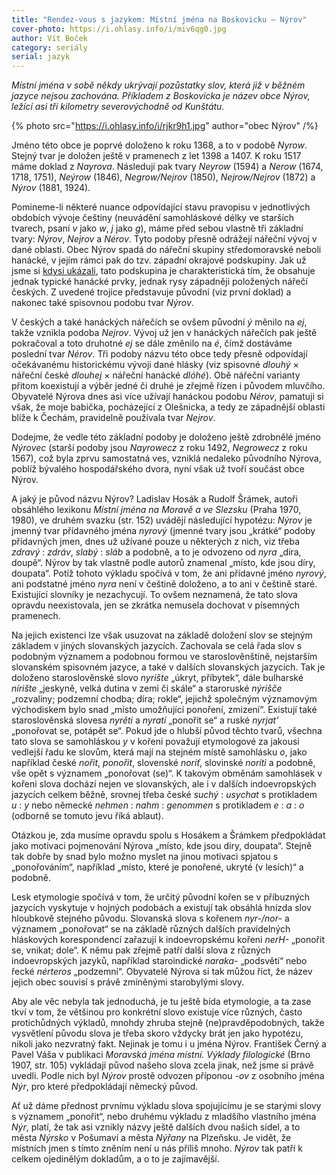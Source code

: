 ```yaml
---
title: "Rendez-vous s jazykem: Místní jména na Boskovicku – Nýrov"
cover-photo: https://i.ohlasy.info/i/miv6qg0.jpg
author: Vít Boček
category: seriály
serial: jazyk
---
```


*Místní jména v sobě někdy ukrývají pozůstatky slov, která již v běžném jazyce nejsou zachována. Příkladem z Boskovicka je název obce Nýrov, ležící asi tři kilometry severovýchodně od Kunštátu.*

{% photo src="https://i.ohlasy.info/i/rjkr9h1.jpg" author="obec Nýrov" /%}

Jméno této obce je poprvé doloženo k roku 1368, a to v podobě *Nyrow*. Stejný tvar je doložen ještě v pramenech z let 1398 a 1407. K roku 1517 máme doklad z *Nayrova*. Následují pak tvary *Neyrow* (1594) a *Nerow* (1674, 1718, 1751), *Neýrow* (1846), *Negrow/Nejrov* (1850), *Nejrow/Nejrov* (1872) a *Nýrov* (1881, 1924).

Pomineme-li některé nuance odpovídající stavu pravopisu v jednotlivých obdobích vývoje češtiny (neuvádění samohláskové délky ve starších tvarech, psaní *v* jako *w*, *j* jako *g*), máme před sebou vlastně tři základní tvary: *Nýrov*, *Nejrov* a *Nérov*. Tyto podoby přesně odrážejí nářeční vývoj v dané oblasti. Obec Nýrov spadá do nářeční skupiny středomoravské neboli hanácké, v jejím rámci pak do tzv. západní okrajové podskupiny. Jak už jsme si [kdysi ukázali](/clanky/2015/06/nareci.html), tato podskupina je charakteristická tím, že obsahuje jednak typické hanácké prvky, jednak rysy západněji položených nářečí českých. Z uvedené trojice představuje původní (viz první doklad) a nakonec také spisovnou podobu tvar *Nýrov*. 

V českých a také hanáckých nářečích se ovšem původní *ý* měnilo na *ej*, takže vznikla podoba *Nejrov*. Vývoj už jen v hanáckých nářečích pak ještě pokračoval a toto druhotné *ej* se dále změnilo na *é*, čímž dostáváme poslední tvar *Nérov*. Tři podoby názvu této obce tedy přesně odpovídají očekávanému historickému vývoji dané hlásky (viz spisovné *dlouhý* × nářeční české *dlouhej* × nářeční hanácké *dlóhé*). Obě nářeční varianty přitom koexistují a výběr jedné či druhé je zřejmě řízen i původem mluvčího. Obyvatelé Nýrova dnes asi více užívají hanáckou podobu *Nérov*, pamatuji si však, že moje babička, pocházející z Olešnicka, a tedy ze západnější oblasti blíže k Čechám, pravidelně používala tvar *Nejrov*.

Dodejme, že vedle této základní podoby je doloženo ještě zdrobnělé jméno *Nýrovec* (starší podoby jsou *Nayrowecz* z roku 1492, *Negrowecz* z roku 1567), což byla zprvu samostatná ves, vzniklá nedaleko původního Nýrova, poblíž bývalého hospodářského dvora, nyní však už tvoří součást obce Nýrov.

A jaký je původ názvu Nýrov? Ladislav Hosák a Rudolf Šrámek, autoři obsáhlého lexikonu *Místní jména na Moravě a ve Slezsku* (Praha 1970, 1980), ve druhém svazku (str. 152) uvádějí následující hypotézu: *Nýrov* je jmenný tvar přídavného jména *nyrový* (jmenné tvary jsou „krátké“ podoby přídavných jmen, dnes už užívané pouze u některých z nich, viz třeba *zdravý* : *zdráv*, *slabý* : *sláb* a podobně, a to je odvozeno od *nyra* „díra, doupě“. Nýrov by tak vlastně podle autorů znamenal „místo, kde jsou díry, doupata“. Potíž tohoto výkladu spočívá v tom, že ani přídavné jméno *nyrový*, ani podstatné jméno *nyra* není v češtině doloženo, a to ani v češtině staré. Existující slovníky je nezachycují. To ovšem neznamená, že tato slova opravdu neexistovala, jen se zkrátka nemusela dochovat v písemných pramenech.

Na jejich existenci lze však usuzovat na základě doložení slov se stejným základem v jiných slovanských jazycích. Zachovala se celá řada slov s podobným významem a podobnou formou ve staroslověnštině, nejstarším slovanském spisovném jazyce, a také v dalších slovanských jazycích. Tak je doloženo staroslověnské slovo *nyrište* „úkryt, příbytek“, dále bulharské *nírište* „jeskyně, velká dutina v zemi či skále“ a staroruské *nýrišče* „rozvaliny; podzemní chodba; díra; rokle“, jejichž společným významovým východiskem bylo snad „místo umožňující ponoření, zmizení“. Existují také staroslověnská slovesa *nyrěti* a *nyrati* „ponořit se“ a ruské *nyrjatʼ* „ponořovat se, potápět se“. Pokud jde o hlubší původ těchto tvarů, všechna tato slova se samohláskou *y* v kořeni považují etymologové za jakousi vedlejší řadu ke slovům, která mají na stejném místě samohlásku *o*, jako například české *nořit*, *ponořit*, slovenské *noriť*, slovinské *noríti* a podobně, vše opět s významem „ponořovat (se)“. K takovým obměnám samohlásek v kořeni slova dochází nejen ve slovanských, ale i v dalších indoevropských jazycích celkem běžně, srovnej třeba české *suchý* : *usychat* s protikladem *u* : *y* nebo německé *nehmen* : *nahm* : *genommen* s protikladem *e* : *a* : *o* (odborně se tomuto jevu říká ablaut). 

Otázkou je, zda musíme opravdu spolu s Hosákem a Šrámkem předpokládat jako motivaci pojmenování Nýrova „místo, kde jsou díry, doupata“. Stejně tak dobře by snad bylo možno myslet na jinou motivaci spjatou s „ponořováním“, například „místo, které je ponořené, ukryté (v lesích)“ a podobně.

Lesk etymologie spočívá v tom, že určitý původní kořen se v příbuzných jazycích vyskytuje v hojných podobách a existují tak obsáhlá hnízda slov hloubkově stejného původu. Slovanská slova s kořenem *nyr-/nor-* a významem „ponořovat“ se na základě různých dalších pravidelných hláskových korespondencí zařazují k indoevropskému kořeni *nerH-* „ponořit se, vnikat; dole“. K němu pak zřejmě patří další slova z různých indoevropských jazyků, například staroindické *naraka-* „podsvětí“ nebo řecké *nérteros* „podzemní“. Obyvatelé Nýrova si tak můžou říct, že název jejich obec souvisí s právě zmíněnými starobylými slovy.

Aby ale věc nebyla tak jednoduchá, je tu ještě bída etymologie, a ta zase tkví v tom, že většinou pro konkrétní slovo existuje více různých, často protichůdných výkladů, mnohdy zhruba stejně (ne)pravděpodobných, takže vysvětlení původu slova je třeba skoro vždycky brát jen jako hypotézu, nikoli jako nezvratný fakt. Nejinak je tomu i u jména Nýrov. František Černý a Pavel Váša v publikaci *Moravská jména místní. Výklady filologické* (Brno 1907, str. 105) vykládají původ našeho slova zcela jinak, než jsme si právě uvedli. Podle nich byl *Nýrov* prostě odvozen příponou *-ov* z osobního jména *Nýr*, pro které předpokládají německý původ.

Ať už dáme přednost prvnímu výkladu slova spojujícímu je se starými slovy s významem „ponořit“, nebo druhému výkladu z mladšího vlastního jména *Nýr*, platí, že tak asi vznikly názvy ještě dalších dvou našich sídel, a to města *Nýrsko* v Pošumaví a města *Nýřany* na Plzeňsku. Je vidět, že místních jmen s tímto zněním není u nás příliš mnoho. *Nýrov* tak patří k celkem ojedinělým dokladům, a o to je zajímavější.
